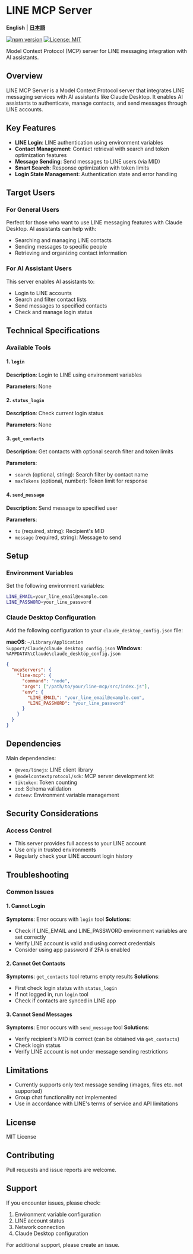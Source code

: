 # LINE MCP Server

**English** | **[日本語](README_JP.md)**

[![npm version](https://badge.fury.io/js/line-mcp.svg)](https://www.npmjs.com/package/line-mcp)
[![License: MIT](https://img.shields.io/badge/License-MIT-yellow.svg)](https://opensource.org/licenses/MIT)

Model Context Protocol (MCP) server for LINE messaging integration with AI assistants.

## Overview

LINE MCP Server is a Model Context Protocol server that integrates LINE messaging services with AI assistants like Claude Desktop. It enables AI assistants to authenticate, manage contacts, and send messages through LINE accounts.

## Key Features

- **LINE Login**: LINE authentication using environment variables
- **Contact Management**: Contact retrieval with search and token optimization features
- **Message Sending**: Send messages to LINE users (via MID)
- **Smart Search**: Response optimization with token limits
- **Login State Management**: Authentication state and error handling

## Target Users

### For General Users
Perfect for those who want to use LINE messaging features with Claude Desktop. AI assistants can help with:

- Searching and managing LINE contacts
- Sending messages to specific people
- Retrieving and organizing contact information

### For AI Assistant Users
This server enables AI assistants to:

- Login to LINE accounts
- Search and filter contact lists
- Send messages to specified contacts
- Check and manage login status

## Technical Specifications

### Available Tools

#### 1. `login`
**Description**: Login to LINE using environment variables

**Parameters**: None

#### 2. `status_login`
**Description**: Check current login status

**Parameters**: None

#### 3. `get_contacts`
**Description**: Get contacts with optional search filter and token limits

**Parameters**:
- `search` (optional, string): Search filter by contact name
- `maxTokens` (optional, number): Token limit for response

#### 4. `send_message`
**Description**: Send message to specified user

**Parameters**:
- `to` (required, string): Recipient's MID
- `message` (required, string): Message to send

## Setup

### Environment Variables

Set the following environment variables:

```bash
LINE_EMAIL=your_line_email@example.com
LINE_PASSWORD=your_line_password
```

### Claude Desktop Configuration

Add the following configuration to your `claude_desktop_config.json` file:

**macOS**: `~/Library/Application Support/Claude/claude_desktop_config.json`
**Windows**: `%APPDATA%\Claude\claude_desktop_config.json`

```json
{
  "mcpServers": {
    "line-mcp": {
      "command": "node",
      "args": ["/path/to/your/line-mcp/src/index.js"],
      "env": {
        "LINE_EMAIL": "your_line_email@example.com",
        "LINE_PASSWORD": "your_line_password"
      }
    }
  }
}
```

## Dependencies

Main dependencies:
- `@evex/linejs`: LINE client library
- `@modelcontextprotocol/sdk`: MCP server development kit
- `tiktoken`: Token counting
- `zod`: Schema validation
- `dotenv`: Environment variable management

## Security Considerations

### Access Control
- This server provides full access to your LINE account
- Use only in trusted environments
- Regularly check your LINE account login history

## Troubleshooting

### Common Issues

#### 1. Cannot Login
**Symptoms**: Error occurs with `login` tool
**Solutions**:
- Check if LINE_EMAIL and LINE_PASSWORD environment variables are set correctly
- Verify LINE account is valid and using correct credentials
- Consider using app password if 2FA is enabled

#### 2. Cannot Get Contacts
**Symptoms**: `get_contacts` tool returns empty results
**Solutions**:
- First check login status with `status_login`
- If not logged in, run `login` tool
- Check if contacts are synced in LINE app

#### 3. Cannot Send Messages
**Symptoms**: Error occurs with `send_message` tool
**Solutions**:
- Verify recipient's MID is correct (can be obtained via `get_contacts`)
- Check login status
- Verify LINE account is not under message sending restrictions

## Limitations

- Currently supports only text message sending (images, files etc. not supported)
- Group chat functionality not implemented
- Use in accordance with LINE's terms of service and API limitations

## License

MIT License

## Contributing

Pull requests and issue reports are welcome.

## Support

If you encounter issues, please check:
1. Environment variable configuration
2. LINE account status
3. Network connection
4. Claude Desktop configuration

For additional support, please create an issue.
